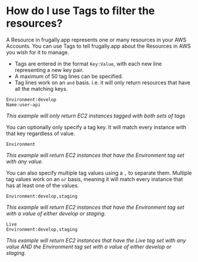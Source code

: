# How do I use Tags to filter the resources?

A Resource in frugally.app represents one or many resources in your AWS Accounts. You can use Tags to tell frugally.app about the Resources in AWS you wish for it to manage.

- Tags are entered in the format `Key:Value`, with each new line representing a new key pair.
- A maximum of 50 tag lines can be specified.
- Tag lines work on an `and` basis. i.e. it will only return resources that have all the matching keys.

```
Environment:develop
Name:user-api
```
*This example will only return EC2 instances tagged with both sets of tags*

You can optionally only specify a tag key. It will match every instance with that key regardless of value.

```
Environment
```
*This example will return EC2 instances that have the Environment tag set with any value.*

You can also specify multiple tag values using a `,` to separate them. Multiple tag values work on an `or` basis, meaning it will match every instance that has at least one of the values.

```
Environment:develop,staging
```
*This example will return EC2 instances that have the Environment tag set with a value of either develop or staging.*

```
Live
Environment:develop,staging
```
*This example will return EC2 instances that have the Live tag set with any value AND the Environment tag set with a value of either develop or staging.*